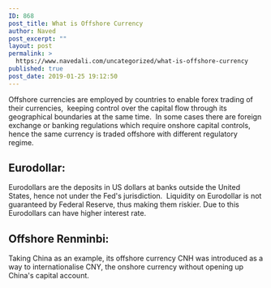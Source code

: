 ```yaml
---
ID: 868
post_title: What is Offshore Currency
author: Naved
post_excerpt: ""
layout: post
permalink: >
  https://www.navedali.com/uncategorized/what-is-offshore-currency
published: true
post_date: 2019-01-25 19:12:50
---
```

Offshore currencies are employed by countries to enable forex trading of their currencies,  keeping control over the capital flow through its geographical boundaries at the same time.  In some cases there are foreign exchange or banking regulations which require onshore capital controls, hence the same currency is traded offshore with different regulatory regime.
<h2>Eurodollar:</h2>
Eurodollars are the deposits in US dollars at banks outside the United States, hence not under the Fed's jurisdiction.  Liquidity on Eurodollar is not guaranteed by Federal Reserve, thus making them riskier. Due to this Eurodollars can have higher interest rate.
<h2 class="post-headline ">Offshore Renminbi:</h2>
Taking China as an example, its offshore currency CNH was introduced as a way to internationalise CNY, the onshore currency without opening up China's capital account.